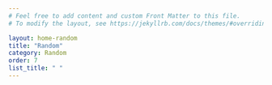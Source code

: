```yaml
---
# Feel free to add content and custom Front Matter to this file.
# To modify the layout, see https://jekyllrb.com/docs/themes/#overriding-theme-defaults

layout: home-random
title: "Random"
category: Random
order: 7
list_title: " "
---
```

